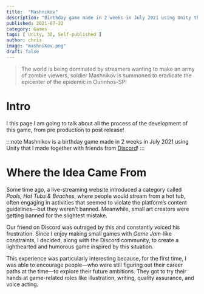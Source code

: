 ```yaml
---
title:  "Mashnikov"
description: "Birthday game made in 2 weeks in July 2021 using Unity that I made together with friends from Discord!"
published: 2021-07-22
category: Games
tags: [ Unity, 3D, Self-published ]
author: chris
image: "mashnikov.png"
draft: false
---
```


> The world is being dominated by streamers wanting to make an army of zombie viewers, soldier Mashnikov is summoned to eradicate the epicenter of the epidemic in Ourinhos-SP!



# Intro

I this page I am going to talk about all the process of the development of this game, from pre production to post release!

:::note
Mashnikov is a birthday game made in 2 weeks in July 2021 using Unity that I made together with friends from [Discord](/discord)!
:::

# Where the Idea Came From

Some time ago, a live-streaming website introduced a category called *Pools, Hot Tubs & Beaches*, where people would stream from a hot tub, often engaging in activities that seemed to violate the platform’s content guidelines—but they weren’t banned. Meanwhile, small art creators were getting banned for the slightest mistake.

Our friend on Discord was outraged by this and constantly voiced his frustration. Since I enjoy making small games with *Game Jam*-like constraints, I decided, along with the Discord community, to create a lighthearted and humorous game inspired by this situation.

This experience was particularly interesting because, for the first time, I was able to encourage people—who were still figuring out their career paths at the time—to explore their future ambitions. They got to try their hands at game-related roles like illustration, writing, quality assurance, and voice acting.  

